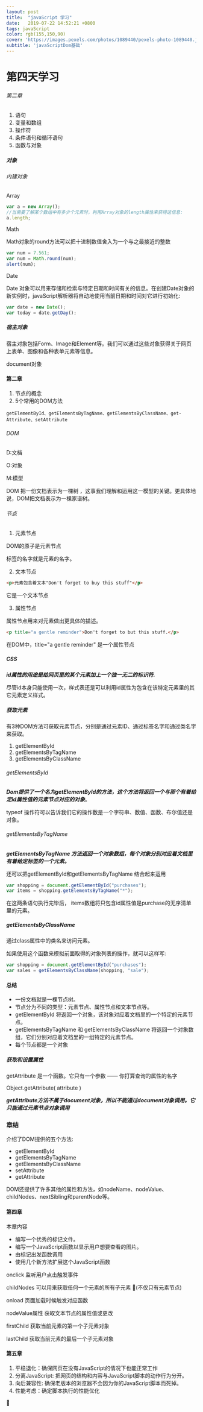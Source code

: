 ```yaml
---
layout: post
title:  "javaScript 学习"
date:   2019-07-22 14:52:21 +0800
tags: javaScript
color: rgb(155,150,90)
cover: 'https://images.pexels.com/photos/1089440/pexels-photo-1089440.jpeg?auto=compress&cs=tinysrgb&dpr=3&h=750&w=1260'
subtitle: 'javaScriptDom基础'
---
```

# 第四天学习





###### 第二章

1. 语句
2. 变量和数组
3. 操作符
4. 条件语句和循环语句
5. 函数与对象

##### 对象

###### 内建对象

Array

```javascript
var a = new Array();
//当需要了解某个数组中有多少个元素时，利用Array对象的length属性来获得这信息:
a.length;

```

Math

Math对象的round方法可以把十进制数值舍入为一个与之最接近的整数

```javascript
var num = 7.561;
var num = Math.round(num);
alert(num);
```

Date

Date 对象可以用来存储和检索与特定日期和时间有关的信息。在创建Date对象的新实例时，javaScript解析器将自动地使用当前日期和时间对它进行初始化:

```javascript
var date = new Date();
var today = date.getDay();
```



##### 宿主对象

宿主对象包括Form、Image和Element等。我们可以通过这些对象获得关于网页上表单、图像和各种表单元素等信息。

document对象



####  第二章

1. 节点的概念
2. 5个常用的DOM方法

```
getElementById、getElementsByTagName、getElementsByClassName、get-Attribute、setAttribute
```



###### DOM

D:文档

O:对象

M:模型

DOM 把一份文档表示为一棵树 ，这事我们理解和运用这一模型的关键。更具体地说，DOM把文档表示为一棵家谱树。



###### 节点

1. 元素节点

DOM的原子是元素节点

标签的名字就是元素的名字。

2. 文本节点

 ```html
<p>元素包含着文本"Don't forget to buy this stuff"</p>
 ```

它是一个文本节点

3. 属性节点

属性节点用来对元素做出更具体的描述。

````html
<p title="a gentle reminder">Don't forget to but this stuff.</p>
````

在DOM中，title="a gentle reminder" 是一个属性节点



##### CSS

***id属性的用途是给网页里的某个元素加上一个独一无二的标识符.***

尽管id本身只能使用一次，样式表还是可以利用id属性为包含在该特定元素里的其它元素定义样式。



##### 获取元素

有3种DOM方法可获取元素节点，分别是通过元素ID、通过标签名字和通过类名字来获取。

1. getElementById
2. getElementsByTagName
3. getElementsByClassName

###### getElementsById

***Dom提供了一个名为getElementById的方法，这个方法将返回一个与那个有着给定id属性值的元素节点对应的对象***。

typeof 操作符可以告诉我们它的操作数是一个字符串、数值、函数、布尔值还是对象。

###### getElementsByTagName

***getElementsByTagName 方法返回一个对象数组，每个对象分别对应着文档里有着给定标签的一个元素。***

还可以把getElementById和getElementsByTagName 结合起来运用

```javascript
var shopping = document.getElementById("purchases");
var items = shopping.getElementsByTagName("*");
```

在这两条语句执行完毕后， items数组将只包含id属性值是purchase的无序清单里的元素。

##### getElementsByClassName

通过class属性中的类名来访问元素。

如果使用这个函数来模拟前面取得的对象列表的操作，就可以这样写:

```javascript
var shopping = document.getElementById("purchases");
var sales = getElementsByClassName(shopping, "sale");
```

#### 总结

* 一份文档就是一棵节点树。
* 节点分为不同的类型：元素节点、属性节点和文本节点等。
* getElementById 将返回一个对象，该对象对应着文档里的一个特定的元素节点。
* getElementsByTagName 和 getElementsByClassName 将返回一个对象数组，它们分别对应着文档里的一组特定的元素节点。
* 每个节点都是一个对象



##### 获取和设置属性

getAttribute 是一个函数。它只有一个参数 —— 你打算查询的属性的名字

Object.getAttribute( attribute )

***getAttribute方法不属于document对象，所以不能通过document对象调用。它只能通过元素节点对象调用***



### 章结

介绍了DOM提供的五个方法:

* getElementById
* getElementsByTagName
* getElementsByClassName
* setAttribute
* getAttribute

DOM还提供了许多其他的属性和方法，如nodeName、nodeValue、childNodes、nextSibling和parentNode等。



#### 第四章

本章内容

* 编写一个优秀的标记文件。
* 编写一个JavaScript函数以显示用户想要查看的图片。
* 由标记出发函数调用
* 使用几个新方法扩展这个JavaScript函数



onclick  监听用户点击触发事件

childNodes 可以用来获取任何一个元素的所有子元素 (不仅只有元素节点)

onload  页面加载时候触发对应函数

nodeValue属性 获取文本节点的属性值或更改

firstChild 获取当前元素的第一个子元素对象

lastChild 获取当前元素的最后一个子元素对象



#### 第五章

1. 平稳退化：确保网页在没有JavaScript的情况下也能正常工作
2. 分离JavaScript: 把网页的结构和内容与JavaScript脚本的动作行为分开。
3. 向后兼容性: 确保老版本的浏览器不会因为你的JavaScript脚本而死掉。
4. 性能考虑：确定脚本执行的性能优化


